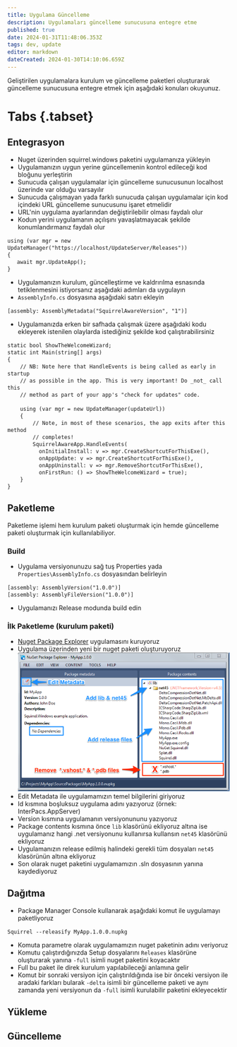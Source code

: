 ```yaml
---
title: Uygulama Güncelleme
description: Uygulamaları güncelleme sunucusuna entegre etme
published: true
date: 2024-01-31T11:48:06.353Z
tags: dev, update
editor: markdown
dateCreated: 2024-01-30T14:10:06.659Z
---
```


Geliştirilen uygulamalara kurulum ve güncelleme paketleri oluşturarak güncelleme sunucusuna entegre etmek için aşağıdaki konuları okuyunuz.

# Tabs {.tabset}
## Entegrasyon
- Nuget üzerinden squirrel.windows paketini uygulamanıza yükleyin
- Uygulamanızın uygun yerine güncellemenin kontrol edileceği kod bloğunu yerleştirin
- Sunucuda çalışan uygulamalar için güncelleme sunucusunun localhost üzerinde var olduğu varsayılır
- Sunucuda çalışmayan yada farklı sunucuda çalışan uygulamalar için kod içindeki URL güncelleme sunucusunu işaret etmelidir
- URL'nin uygulama ayarlarından değiştirilebilir olması faydalı olur
- Kodun yerini uygulamanın açılışını yavaşlatmayacak şekilde konumlandırmanız faydalı olur

```
using (var mgr = new UpdateManager("https://localhost/UpdateServer/Releases"))
{
   await mgr.UpdateApp();
}
```
- Uygulamanızın kurulum, güncelleştirme ve kaldrırılma esnasında tetiklenmesini istiyorsanız aşağıdaki adımları da uygulayın
- `AssemblyInfo.cs` dosyasına aşağıdaki satırı ekleyin
```
[assembly: AssemblyMetadata("SquirrelAwareVersion", "1")]
```
- Uygulamanızda erken bir safhada çalışmak üzere aşağıdaki kodu ekleyerek istenilen olaylarda istediğiniz şekilde kod çalıştırabilirsiniz
```
static bool ShowTheWelcomeWizard;
static int Main(string[] args) 
{
    // NB: Note here that HandleEvents is being called as early in startup
    // as possible in the app. This is very important! Do _not_ call this
    // method as part of your app's "check for updates" code.

    using (var mgr = new UpdateManager(updateUrl))
    {
        // Note, in most of these scenarios, the app exits after this method
        // completes!
        SquirrelAwareApp.HandleEvents(
          onInitialInstall: v => mgr.CreateShortcutForThisExe(),
          onAppUpdate: v => mgr.CreateShortcutForThisExe(),
          onAppUninstall: v => mgr.RemoveShortcutForThisExe(),
          onFirstRun: () => ShowTheWelcomeWizard = true);
    }
}
```


## Paketleme

Paketleme işlemi hem kurulum paketi oluşturmak için hemde güncelleme paketi oluşturmak için kullanılabiliyor.

### Build
- Uygulama versiyonunuzu sağ tuş Properties yada `Properties\AssemblyInfo.cs` dosyasından belirleyin
```
[assembly: AssemblyVersion("1.0.0")]
[assembly: AssemblyFileVersion("1.0.0")]
```
- Uygulamanızı Release modunda build edin

### İlk Paketleme (kurulum paketi)
- [Nuget Package Explorer](https://www.microsoft.com/store/apps/9wzdncrdmdm3) uygulamasını kuruyoruz
- Uygulama üzerinden yeni bir nuget paketi oluşturuyoruz
![nugetpackageexplorer.png](/gelistirme/nugetpackageexplorer.png)
- Edit Metadata ile uygulamamızın temel bilgilerini giriyoruz
- Id kısmına boşluksuz uygulama adını yazıyoruz (örnek: InterPacs.AppServer)
- Version kısmına uygulamanın versiyonununu yazıyoruz
- Package contents kısmına önce `lib` klasörünü ekliyoruz altına ise uygulamanız hangi .net versiyonunu kullanırsa kullansın `net45` klasörünü ekliyoruz
- Uygulamanızın release edilmiş halindeki gerekli tüm dosyaları `net45` klasörünün altına ekliyoruz
- Son olarak nuget paketini uygulamamızın .sln dosyasının yanına kaydediyoruz

## Dağıtma

- Package Manager Console kullanarak aşağıdaki komut ile uygulamayı paketliyoruz
```
Squirrel --releasify MyApp.1.0.0.nupkg
```
- Komuta parametre olarak uygulamamızın nuget paketinin adını veriyoruz
- Komutu çalıştırdığınızda Setup dosyalarını `Releases` klasörüne oluşturarak yanına `-full` isimli nuget paketini koyacaktır
- Full bu paket ile direk kurulum yapılabileceği anlamına gelir
- Komut bir sonraki versiyon için çalıştırıldığında ise bir önceki versiyon ile aradaki farkları bularak `-delta` isimli bir güncelleme paketi ve aynı zamanda yeni versiyonun da `-full` isimli kurulabilir paketini ekleyecektir


## Yükleme

## Güncelleme